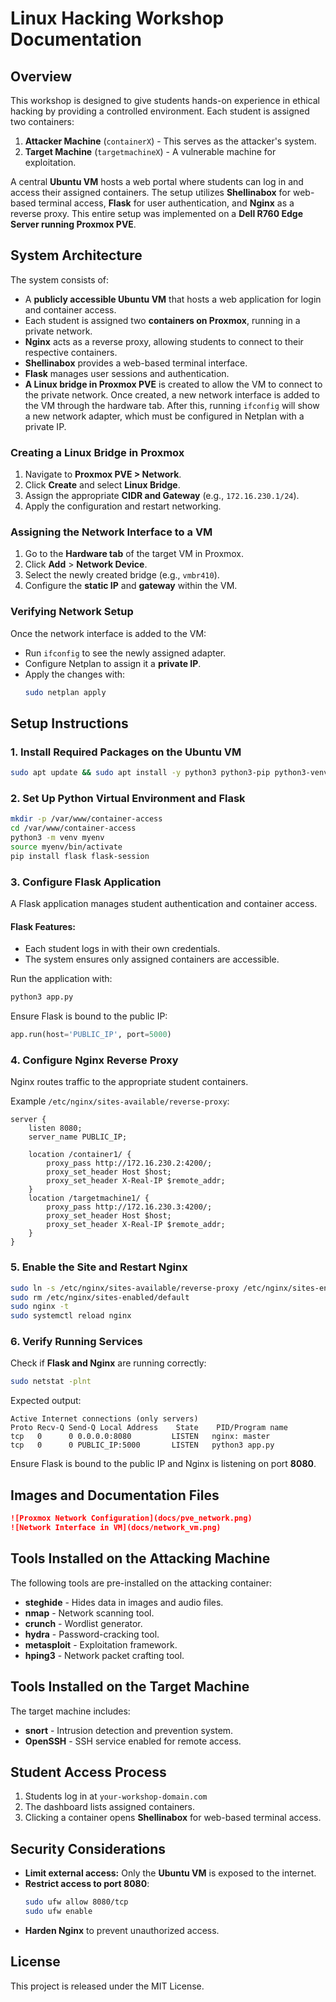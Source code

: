 # Linux Hacking Workshop Documentation

## Overview
This workshop is designed to give students hands-on experience in ethical hacking by providing a controlled environment. Each student is assigned two containers:

1. **Attacker Machine** (`containerX`) - This serves as the attacker's system.
2. **Target Machine** (`targetmachineX`) - A vulnerable machine for exploitation.

A central **Ubuntu VM** hosts a web portal where students can log in and access their assigned containers. The setup utilizes **Shellinabox** for web-based terminal access, **Flask** for user authentication, and **Nginx** as a reverse proxy. This entire setup was implemented on a **Dell R760 Edge Server running Proxmox PVE**.

## System Architecture
The system consists of:

- A **publicly accessible Ubuntu VM** that hosts a web application for login and container access.
- Each student is assigned two **containers on Proxmox**, running in a private network.
- **Nginx** acts as a reverse proxy, allowing students to connect to their respective containers.
- **Shellinabox** provides a web-based terminal interface.
- **Flask** manages user sessions and authentication.
- **A Linux bridge in Proxmox PVE** is created to allow the VM to connect to the private network. Once created, a new network interface is added to the VM through the hardware tab. After this, running `ifconfig` will show a new network adapter, which must be configured in Netplan with a private IP.

### **Creating a Linux Bridge in Proxmox**
1. Navigate to **Proxmox PVE > Network**.
2. Click **Create** and select **Linux Bridge**.
3. Assign the appropriate **CIDR and Gateway** (e.g., `172.16.230.1/24`).
4. Apply the configuration and restart networking.

### **Assigning the Network Interface to a VM**
1. Go to the **Hardware tab** of the target VM in Proxmox.
2. Click **Add** > **Network Device**.
3. Select the newly created bridge (e.g., `vmbr410`).
4. Configure the **static IP** and **gateway** within the VM.

### **Verifying Network Setup**
Once the network interface is added to the VM:
- Run `ifconfig` to see the newly assigned adapter.
- Configure Netplan to assign it a **private IP**.
- Apply the changes with:
  ```bash
  sudo netplan apply
  ```

## Setup Instructions

### 1. Install Required Packages on the Ubuntu VM
```bash
sudo apt update && sudo apt install -y python3 python3-pip python3-venv curl nginx
```

### 2. Set Up Python Virtual Environment and Flask
```bash
mkdir -p /var/www/container-access
cd /var/www/container-access
python3 -m venv myenv
source myenv/bin/activate
pip install flask flask-session
```

### 3. Configure Flask Application
A Flask application manages student authentication and container access.

#### **Flask Features**:
- Each student logs in with their own credentials.
- The system ensures only assigned containers are accessible.

Run the application with:
```bash
python3 app.py
```
Ensure Flask is bound to the public IP:
```python
app.run(host='PUBLIC_IP', port=5000)
```

### 4. Configure Nginx Reverse Proxy
Nginx routes traffic to the appropriate student containers.

Example `/etc/nginx/sites-available/reverse-proxy`:
```
server {
    listen 8080;
    server_name PUBLIC_IP;

    location /container1/ {
        proxy_pass http://172.16.230.2:4200/;
        proxy_set_header Host $host;
        proxy_set_header X-Real-IP $remote_addr;
    }
    location /targetmachine1/ {
        proxy_pass http://172.16.230.3:4200/;
        proxy_set_header Host $host;
        proxy_set_header X-Real-IP $remote_addr;
    }
}
```

### 5. Enable the Site and Restart Nginx
```bash
sudo ln -s /etc/nginx/sites-available/reverse-proxy /etc/nginx/sites-enabled/
sudo rm /etc/nginx/sites-enabled/default
sudo nginx -t
sudo systemctl reload nginx
```

### 6. Verify Running Services
Check if **Flask and Nginx** are running correctly:
```bash
sudo netstat -plnt
```
Expected output:
```
Active Internet connections (only servers)
Proto Recv-Q Send-Q Local Address    State    PID/Program name
tcp   0      0 0.0.0.0:8080         LISTEN   nginx: master
tcp   0      0 PUBLIC_IP:5000       LISTEN   python3 app.py
```
Ensure Flask is bound to the public IP and Nginx is listening on port **8080**.

## Images and Documentation Files
```markdown
![Proxmox Network Configuration](docs/pve_network.png)
![Network Interface in VM](docs/network_vm.png)
```

## Tools Installed on the Attacking Machine
The following tools are pre-installed on the attacking container:
- **steghide** - Hides data in images and audio files.
- **nmap** - Network scanning tool.
- **crunch** - Wordlist generator.
- **hydra** - Password-cracking tool.
- **metasploit** - Exploitation framework.
- **hping3** - Network packet crafting tool.

## Tools Installed on the Target Machine
The target machine includes:
- **snort** - Intrusion detection and prevention system.
- **OpenSSH** - SSH service enabled for remote access.

## Student Access Process
1. Students log in at `your-workshop-domain.com`
2. The dashboard lists assigned containers.
3. Clicking a container opens **Shellinabox** for web-based terminal access.

## Security Considerations
- **Limit external access:** Only the **Ubuntu VM** is exposed to the internet.
- **Restrict access to port 8080**:
  ```bash
  sudo ufw allow 8080/tcp
  sudo ufw enable
  ```
- **Harden Nginx** to prevent unauthorized access.

## License
This project is released under the MIT License.

